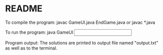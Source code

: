 # README #

To compile the program:
javac GameUI.java EndGame.java
or
javac *.java

To run the program:
java GameUI <input file name>

Program output:
The solutions are printed to output file named "output.txt" as well as to the terminal.